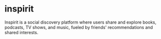 # inspirit
Inspirit is a social discovery platform where users share and explore books, podcasts, TV shows, and music, fueled by friends' recommendations and shared interests.
